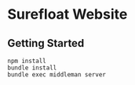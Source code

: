 # Surefloat Website

## Getting Started

```
npm install
bundle install
bundle exec middleman server
```
